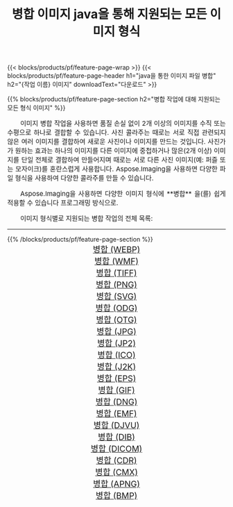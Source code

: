 ﻿---
title: 병합 이미지 java을 통해 지원되는 모든 이미지 형식 
weight: 3920
url: /ko/java/merge 
lang: ko
langdirlevel: 2
locales: zh-hans,ja,it,ru,de,es,fr,nl,id,lt,pl,pt,vi,tr,ko,zh-hant,ar,hi,th,sv,cs,uk,he
description: Aspose.Imaging을 사용하면 java을 통해 쉽게 병합 이미지를 만들 수 있습니다.
---

{{< blocks/products/pf/feature-page-wrap >}}
{{< blocks/products/pf/feature-page-header h1="java을 통한 이미지 파일 병합" h2="{작업 이름} 이미지" downloadText="다운로드" >}}


{{% blocks/products/pf/feature-page-section  h2="병합 작업에 대해 지원되는 모든 형식 이미지" %}}
<p align="justify" style="text-indent:2em;font-size:15px;">
이미지 병합 작업을 사용하면 품질 손실 없이 2개 이상의 이미지를 수직 또는 수평으로 하나로 결합할 수 있습니다. 사진 콜라주는 때로는 서로 직접 관련되지 않은 여러 이미지를 결합하여 새로운 사진이나 이미지를 만드는 것입니다. 사진가가 원하는 효과는 하나의 이미지를 다른 이미지에 중첩하거나 많은(2개 이상) 이미지를 단일 전체로 결합하여 만들어지며 때로는 서로 다른 사진 이미지(예: 퍼즐 또는 모자이크)를 혼란스럽게 사용합니다. Aspose.Imaging을 사용하면 다양한 파일 형식을 사용하여 다양한 콜라주를 만들 수 있습니다.
</p>
<p align="justify" style="text-indent:2em;font-size:15px;">
Aspose.Imaging을 사용하면 다양한 이미지 형식에 **병합** 을(를) 쉽게 적용할 수 있습니다 프로그래밍 방식으로. 
</p>
<p align="justify" style="text-indent:2em;font-size:15px;">
이미지 형식별로 지원되는 병합 작업의 전체 목록:
</p>
<hr/>
{{% /blocks/products/pf/feature-page-section %}}
<div class="container-fluid productfamilypage bg-gray">
    <div class="convertypes bg-gray agp-content section">
        <div class="container">
		<div class="row other-converters" style="gap: 10px;font-size: 19px;text-align:center;">
		    <div class='col-md-2 other-converter remove-lp remove-rp'><a href="/imaging/ko/java/merge/webp" style="padding:15px;">병합 (WEBP)</a></div><div class='col-md-2 other-converter remove-lp remove-rp'><a href="/imaging/ko/java/merge/wmf" style="padding:15px;">병합 (WMF)</a></div><div class='col-md-2 other-converter remove-lp remove-rp'><a href="/imaging/ko/java/merge/tiff" style="padding:15px;">병합 (TIFF)</a></div><div class='col-md-2 other-converter remove-lp remove-rp'><a href="/imaging/ko/java/merge/png" style="padding:15px;">병합 (PNG)</a></div><div class='col-md-2 other-converter remove-lp remove-rp'><a href="/imaging/ko/java/merge/svg" style="padding:15px;">병합 (SVG)</a></div><div class='col-md-2 other-converter remove-lp remove-rp'><a href="/imaging/ko/java/merge/odg" style="padding:15px;">병합 (ODG)</a></div><div class='col-md-2 other-converter remove-lp remove-rp'><a href="/imaging/ko/java/merge/otg" style="padding:15px;">병합 (OTG)</a></div><div class='col-md-2 other-converter remove-lp remove-rp'><a href="/imaging/ko/java/merge/jpg" style="padding:15px;">병합 (JPG)</a></div><div class='col-md-2 other-converter remove-lp remove-rp'><a href="/imaging/ko/java/merge/jp2" style="padding:15px;">병합 (JP2)</a></div><div class='col-md-2 other-converter remove-lp remove-rp'><a href="/imaging/ko/java/merge/ico" style="padding:15px;">병합 (ICO)</a></div><div class='col-md-2 other-converter remove-lp remove-rp'><a href="/imaging/ko/java/merge/j2k" style="padding:15px;">병합 (J2K)</a></div><div class='col-md-2 other-converter remove-lp remove-rp'><a href="/imaging/ko/java/merge/eps" style="padding:15px;">병합 (EPS)</a></div><div class='col-md-2 other-converter remove-lp remove-rp'><a href="/imaging/ko/java/merge/gif" style="padding:15px;">병합 (GIF)</a></div><div class='col-md-2 other-converter remove-lp remove-rp'><a href="/imaging/ko/java/merge/dng" style="padding:15px;">병합 (DNG)</a></div><div class='col-md-2 other-converter remove-lp remove-rp'><a href="/imaging/ko/java/merge/emf" style="padding:15px;">병합 (EMF)</a></div><div class='col-md-2 other-converter remove-lp remove-rp'><a href="/imaging/ko/java/merge/djvu" style="padding:15px;">병합 (DJVU)</a></div><div class='col-md-2 other-converter remove-lp remove-rp'><a href="/imaging/ko/java/merge/dib" style="padding:15px;">병합 (DIB)</a></div><div class='col-md-2 other-converter remove-lp remove-rp'><a href="/imaging/ko/java/merge/dicom" style="padding:15px;">병합 (DICOM)</a></div><div class='col-md-2 other-converter remove-lp remove-rp'><a href="/imaging/ko/java/merge/cdr" style="padding:15px;">병합 (CDR)</a></div><div class='col-md-2 other-converter remove-lp remove-rp'><a href="/imaging/ko/java/merge/cmx" style="padding:15px;">병합 (CMX)</a></div><div class='col-md-2 other-converter remove-lp remove-rp'><a href="/imaging/ko/java/merge/apng" style="padding:15px;">병합 (APNG)</a></div><div class='col-md-2 other-converter remove-lp remove-rp'><a href="/imaging/ko/java/merge/bmp" style="padding:15px;">병합 (BMP)</a></div>
                </div>
        </div>
    </div>
</div>
<br/>
